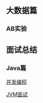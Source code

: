 ## 大数据篇
### AB实验



## 面试总结

### Java篇
[并发编程](./summary/并发编程面试/并发编程.md)

[JVM面试](./summary/JVM/JVM总结/JVM总结.md)





